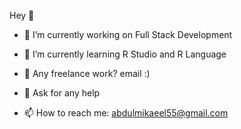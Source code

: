 Hey 👋

- 🔭 I’m currently working on Full Stack Development
- 👯 I’m currently learning R Studio and R Language
- 💼 Any freelance work? email :)
- 💬 Ask for any help
- 📫 How to reach me: abdulmikaeel55@gmail.com









  <a href="https://www.linkedin.com/in/abdul-sahib-05159521b/" class="social-icon si-rounded si-small si-linkedin">
    <i class="icon-linkedin"></i>
    <i class="icon-linkedin"></i>
 </a>




